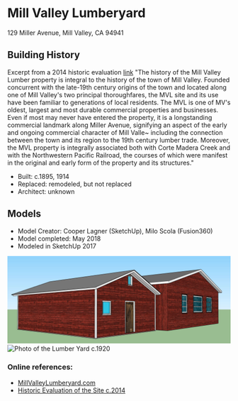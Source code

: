 # Mill Valley Lumberyard
129 Miller Avenue, Mill Valley, CA 94941

## Building History
Excerpt from a 2014 historic evaluation [link](http://cityofmillvalley.granicus.com/MetaViewer.php?view_id=2&clip_id=721&meta_id=31010)
"The history of the Mill Valley Lumber property is integral to the history of the town of Mill Valley. 
Founded concurrent with the late-19th century origins of the town and located along one of Mill Valley's
two principal thoroughfares, the MVL site and its use have been familiar to generations of local
residents. The MVL is one of MV's oldest, largest and most durable commercial properties and
businesses. Even if most may never have entered the property, it is a longstanding commercial
landmark along Miller Avenue, signifying an aspect of the early and ongoing commercial character
of Mill Valle~ including the connection between the town and its region to the 19th century
lumber trade. Moreover, the MVL property is integrally associated both with Corte Madera
Creek and with the Northwestern Pacific Railroad, the courses of which were manifest in the
original and early form of the property and its structures."

- Built: c.1895, 1914
- Replaced: remodeled, but not replaced
- Architect: unknown

## Models
- Model Creator: Cooper Lagner (SketchUp), Milo Scola (Fusion360)
- Model completed: May 2018
- Modeled in SketchUp 2017


![SketchUp Models](https://github.com/TimeWalkOrg/building-mill-valley-ca-lumberyard/blob/master/lumberyard.jpg)
![Photo of the Lumber Yard c.1920](https://github.com/TimeWalkOrg/building-mill-valley-ca-lumberyard/blob/master/Old%20Buildings.jpg)

### Online references:
- [MillValleyLumberyard.com](http://www.millvalleylumberyard.com/history/)
- [Historic Evaluation of the Site c.2014](http://cityofmillvalley.granicus.com/MetaViewer.php?view_id=2&clip_id=721&meta_id=31010)

